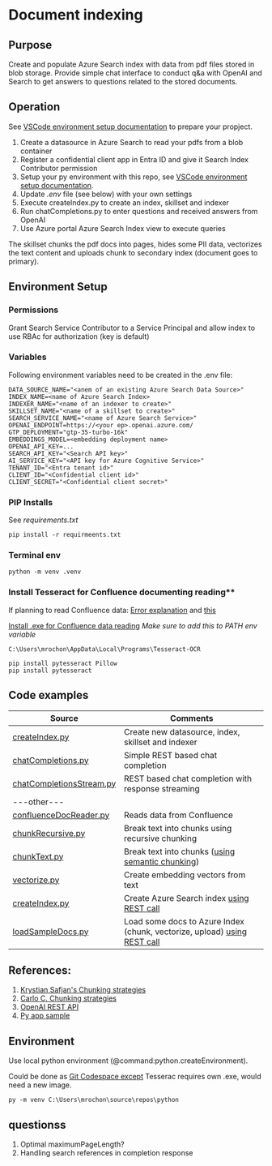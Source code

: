 # Document indexing

## Purpose

Create and populate Azure Search index with data from pdf files stored in blob storage. Provide simple chat interface to conduct q&a with OpenAI and Search to get answers to questions related to the stored documents.

## Operation

See [VSCode environment setup documentation](https://code.visualstudio.com/docs/python/environments) to prepare your propject.

1. Create a datasource in Azure Search to read your pdfs from a blob container
2. Register a confidential client app in Entra ID and give it Search Index Contributor permission
2. Setup your py environment with this repo, see [VSCode environment setup documentation](https://code.visualstudio.com/docs/python/environments).
4. Update *.env* file (see below) with your own settings
2. Execute createIndex.py to create an index, skillset and indexer
3. Run chatCompletions.py to enter questions and received answers from OpenAI
6. Use Azure portal Azure Search Index view to execute queries

The skillset chunks the pdf docs into pages, hides some PII data, vectorizes the text content and uploads chunk to secondary index (document goes to primary).

## Environment Setup

### Permissions

Grant Search Service Contributor to a Service Principal and allow index to use RBAc for authorization (key is default)

### Variables

Following environment variables need to be created in the .env file:

```
DATA_SOURCE_NAME="<anem of an existing Azure Search Data Source>"
INDEX_NAME=<name of Azure Search Index>
INDEXER_NAME="<name of an indexer to create>"
SKILLSET_NAME="<name of a skillset to create>"
SEARCH_SERVICE_NAME="<name of Azure Search Service>"
OPENAI_ENDPOINT=https://<your ep>.openai.azure.com/
GTP_DEPLOYMENT="gtp-35-turbo-16k"
EMBEDDINGS_MODEL=<embedding deployment name>
OPENAI_API_KEY=...
SEARCH_API_KEY="<Search API key>"
AI_SERVICE_KEY="<API key for Azure Cognitive Service>"
TENANT_ID="<Entra tenant id>"
CLIENT_ID="<Confidential client id>"
CLIENT_SECRET="<Confidential client secret>"
```

### PIP Installs

See *requirements.txt*

```
pip install -r requirmeents.txt
```

### Terminal env

```python -m venv .venv```

### Install Tesseract for Confluence documenting reading**

If planning to read Confluence data:
[Error explanation](https://stackoverflow.com/questions/50951955/pytesseract-tesseractnotfound-error-tesseract-is-not-installed-or-its-not-i) and [this](https://stackoverflow.com/questions/50655738/how-do-i-resolve-a-tesseractnotfounderror)

[Install .exe for Confluence data reading](https://github.com/UB-Mannheim/tesseract/wiki)
*Make sure to add this to PATH env variable*
```
C:\Users\mrochon\AppData\Local\Programs\Tesseract-OCR
```

```
pip install pytesseract Pillow
pip install pytesseract
```

## Code examples

| Source | Comments |
| --- | --- |
| [createIndex.py](https://github.com/mrochon/python/blob/main/createIndex.py) | Create new datasource, index, skillset and indexer | 
| [chatCompletions.py](https://github.com/mrochon/python/blob/main/chatCompletions.py) | Simple REST based chat completion | 
| [chatCompletionsStream.py](https://github.com/mrochon/python/blob/main/chatCompletionsStream.py) | REST based chat completion with response streaming | 
| ---other--- |  | 
| [confluenceDocReader.py](https://github.com/mrochon/python/blob/main/confluenceDocReader.py) | Reads data from Confluence |
| [chunkRecursive.py](https://github.com/mrochon/python/blob/main/chunkRecursive.py) | Break text into chunks using recursive chunking |
| [chunkText.py](https://github.com/mrochon/python/blob/main/chunkText.py) | Break text into chunks ([using semantic chunking](https://python.langchain.com/docs/modules/data_connection/document_transformers/semantic-chunker/)) |
| [vectorize.py](https://github.com/mrochon/python/blob/main/vectorize.py) | Create embedding vectors from text |
| [createIndex.py](https://github.com/mrochon/python/blob/main/createIndex.py) | Create Azure Search index [using REST call](https://learn.microsoft.com/en-us/rest/api/searchservice/indexes/create?view=rest-searchservice-2023-11-01&tabs=HTTP)|
| [loadSampleDocs.py](https://github.com/mrochon/python/blob/main/loadSampleDocs.py) | Load some docs to Azure Index (chunk, vectorize, upload) [using REST call](hhttps://learn.microsoft.com/en-us/rest/api/searchservice/documents/?view=rest-searchservice-2023-11-01&tabs=HTTP)|



## References:

1. [Krystian Safjan's Chunking strategies](https://safjan.com/from-fixed-size-to-nlp-chunking-a-deep-dive-into-text-chunking-techniques/#google_vignette)
2. [Carlo C. Chunking strategies](https://medium.com/aimonks/chunking-strategies-for-more-effective-rag-through-llm-63ae7b046b46)
3. [OpenAI REST API](https://github.com/Azure/azure-rest-api-specs/blob/main/specification/cognitiveservices/data-plane/AzureOpenAI/inference/stable/2024-02-01/inference.json)
4. [Py app sample](https://github.com/Azure-Samples/azure-search-openai-demo/blob/main/app/backend/app.py)

## Environment

Use local python environment (@command:python.createEnvironment).

Could be done as [Git Codespace except](https://docs.github.com/en/codespaces/setting-up-your-project-for-codespaces/adding-a-dev-container-configuration/setting-up-your-python-project-for-codespaces) Tesserac requires own .exe, would need a new image.

```
py -m venv C:\Users\mrochon\source\repos\python 
```

## questionss

1. Optimal maximumPageLength?
2. Handling search references in completion response